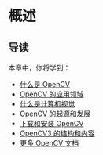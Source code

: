 # 概述


导读
--------------------

  本章中，你将学到：
* [什么是 OpenCV](what's_opencv.md)
* [OpenCV 的应用领域](app_areas.md)
* [什么是计算机视觉](what's_cv.md)
* [OpenCV 的起源和发展](origin&development.md)
* [下载和安装 OpenCV](download&install.md)
* [OpenCV3 的结构和内容](structure&content.md)
* [更多 OpenCV 文档](more_docs.md)
